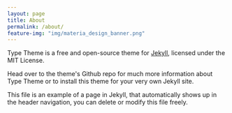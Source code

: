 ```yaml
---
layout: page
title: About
permalink: /about/
feature-img: "img/materia_design_banner.png"
---
```


Type Theme is a free and open-source theme for [Jekyll](http://jekyllrb.com/), licensed under the MIT License.

Head over to the theme's Github repo for much more information about Type Theme or to install this theme for your very own Jekyll site.

This file is an example of a page in Jekyll, that automatically shows up in the header navigation, you can delete or modify this file freely.